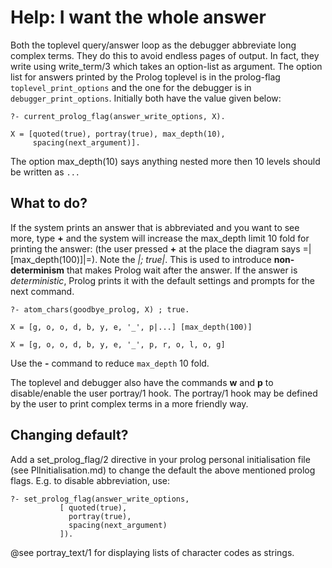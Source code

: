 # Help: I want the whole answer

Both the toplevel query/answer loop as the debugger abbreviate long
complex terms. They do this to avoid endless pages of output. In fact,
they write using write_term/3 which takes an option-list as argument.
The option list for answers printed by the Prolog toplevel is in the
prolog-flag `toplevel_print_options` and the one for the debugger is in
`debugger_print_options`. Initially both have the value given below:

```
?- current_prolog_flag(answer_write_options, X).

X = [quoted(true), portray(true), max_depth(10),
     spacing(next_argument)].
```

The option max_depth(10) says anything nested more then 10 levels should
be written as ``...``

## What to do?

If the system prints an answer that is abbreviated and you want to see
more, type __+__ and the system will increase the max_depth limit 10
fold for printing the answer: (the user pressed __+__ at the place the
diagram says =|[max_depth(100)]|=). Note the *|; true|*. This is used to
introduce __non-determinism__ that makes Prolog wait after the
answer. If the answer is _deterministic_, Prolog prints it with the
default settings and prompts for the next command.

```
?- atom_chars(goodbye_prolog, X) ; true.

X = [g, o, o, d, b, y, e, '_', p|...] [max_depth(100)]

X = [g, o, o, d, b, y, e, '_', p, r, o, l, o, g]
```

Use the __-__ command to reduce `max_depth` 10 fold.

The toplevel and debugger also have the commands __w__ and __p__ to
disable/enable the user portray/1 hook.   The portray/1 hook may be
defined by the user to print complex terms in a more friendly way.


## Changing default?

Add a set_prolog_flag/2 directive in your prolog personal initialisation
file (see PlInitialisation.md) to change the default the above mentioned
prolog flags.  E.g. to disable abbreviation, use:

```
?- set_prolog_flag(answer_write_options,
		   [ quoted(true),
		     portray(true),
		     spacing(next_argument)
		   ]).
```

@see portray_text/1 for displaying lists of character codes as strings.
